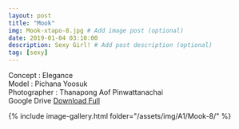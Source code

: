 ```yaml
---
layout: post
title: "Mook"
img: Mook-xtapo-8.jpg # Add image post (optional)
date: 2019-01-04 03:10:00
description: Sexy Girl! # Add post description (optional)
tag: [sexy]
---
```

Concept : Elegance  
Model : Pichana Yoosuk  
Photographer : Thanapong Aof Pinwattanachai  
Google Drive [Download Full](http://gestyy.com/e0Ky03)  


{% include image-gallery.html folder="/assets/img/A1/Mook-8/" %}

